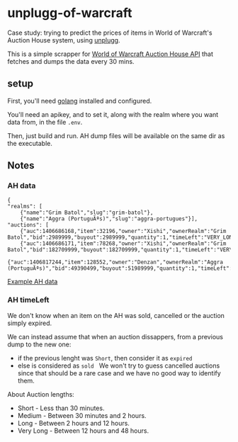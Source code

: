 # unplugg-of-warcraft
Case study: trying to predict the prices of items in World of Warcraft's Auction House system, using [unplugg][unplugg-api].

This is a simple scrapper for [World of Warcraft Auction House API][wow-api] that fetches and dumps the data every 30 mins.

## setup

First, you'll need [golang](https://golang.org/doc/install) installed and configured.

You'll need an apikey, and to set it, along with the realm where you want data from, in the file `.env`.

Then, just build and run.
AH dump files will be available on the same dir as the executable.

## Notes

### AH data

```
{
"realms": [
	{"name":"Grim Batol","slug":"grim-batol"},
	{"name":"Aggra (PortuguÃªs)","slug":"aggra-portugues"}],
"auctions": [
	{"auc":1406686168,"item":32196,"owner":"Xishi","ownerRealm":"Grim Batol","bid":2989999,"buyout":2989999,"quantity":1,"timeLeft":"VERY_LONG","rand":0,"seed":0,"context":0},
	{"auc":1406686171,"item":78268,"owner":"Xishi","ownerRealm":"Grim Batol","bid":182709999,"buyout":182709999,"quantity":1,"timeLeft":"VERY_LONG","rand":0,"seed":0,"context":14},
	{"auc":1406817244,"item":128552,"owner":"Denzan","ownerRealm":"Aggra (PortuguÃªs)","bid":49390499,"buyout":51989999,"quantity":1,"timeLeft":"LONG","rand":0,"seed":0,"context":0},
```
[Example AH data](http://auction-api-eu.worldofwarcraft.com/auction-data/1878bff06a82775ebf6438e312cd2682/auctions.json)

### AH timeLeft
We don't know when an item on the AH was sold, cancelled or the auction simply expired.

We can instead assume that when an auction dissappers, from a previous dump to the new one:
  - if the previous lenght was `Short`, then consider it as `expired` 
  - else is considered as `sold`
  
We won't try to guess cancelled auctions since that should be a rare case and we have no good way to identify them.

About Auction lengths:

  - Short - Less than 30 minutes.
  - Medium - Between 30 minutes and 2 hours.
  - Long - Between 2 hours and 12 hours.
  - Very Long - Between 12 hours and 48 hours.




[wow-api]: https://dev.battle.net/io-docs
[unplugg-api]: https://github.com/whitesmith/unplugg-api
